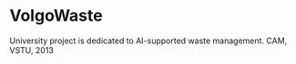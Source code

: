 VolgoWaste
==========

University project is dedicated to AI-supported waste management. CAM, VSTU, 2013
